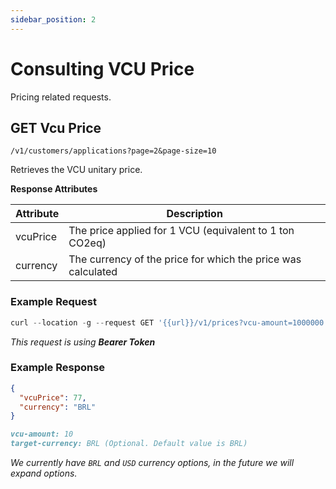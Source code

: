```yaml
---
sidebar_position: 2
---
```


# Consulting VCU Price

Pricing related requests.

## GET Vcu Price

`/v1/customers/applications?page=2&page-size=10`

Retrieves the VCU unitary price.

**Response Attributes**

Attribute   | Description
--------- | ------
vcuPrice |	The price applied for 1 VCU (equivalent to 1 ton CO2eq)
currency |	The currency of the price for which the price was calculated

### Example Request

```javascript
curl --location -g --request GET '{{url}}/v1/prices?vcu-amount=1000000'
```
_This request is using **Bearer Token**_

### Example Response


```json
{
  "vcuPrice": 77,
  "currency": "BRL"
}
```

```md title="PARAMS"
vcu-amount: 10
target-currency: BRL (Optional. Default value is BRL)
```
_We currently have `BRL` and `USD` currency options, in the future we will expand options._
